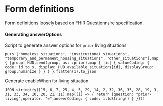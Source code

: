 # Form definitions

Form definitions loosely based on FHIR Questionnaire specification.

#### Generating answerOptions

Script to generate answer options for `prior` living situations

```
puts ["homeless_situations", "institutional_situations", "temporary_and_permanent_housing_situations", "other_situations"].map { |group| HUD.send(group, as: :prior).map { |id| { valueCoding: { code: id.to_s, display: HUD.available_situations[id], displayGroup: group.humanize } } } }.flatten(1).to_json
```

Generate enableWhen for living situation

```
JSON.stringify([15, 6, 7, 25, 4, 5, 29, 14, 2, 32, 36, 35, 28, 19, 3, 31, 33, 34, 10, 20, 21, 11].map((i) => { return {question: "prior-living",operator: "=",answerCoding: { code: i.toString() } }}))
```
